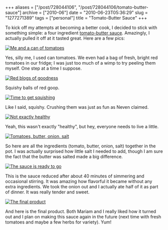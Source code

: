 +++
aliases = ["/post/728044106", "/post/728044106/tomato-butter-sauce"]
archive = ["2010-06"]
date = "2010-06-23T05:36:29"
slug = "1277271389"
tags = ["personal"]
title = "Tomato-Butter Sauce"
+++

To kick off my attempts at becoming a better cook, I decided to stick with
something simple: a four ingredient [tomato-butter sauce][1]. Amazingly,
I actually pulled it off at it tasted great.  Here are a few pics:

[![Me and a can of tomatoes][2]][3]

Yes, silly me, I used can tomatoes. We even had a bag of fresh, bright red
tomatoes in our fridge; I was just too much of a wimp to try peeling them
myself.  One step at a time I suppose.

[![Red blogs of goodness][4]][5]

Squishy balls of red goop.

[![Time to get squishing][6]][7]

Like I said, squishy.  Crushing them was just as fun as Neven claimed.

[![Not exactly healthy][8]][9]

Yeah, this wasn't exactly "healthy", but hey, everyone needs to live
a little.

[![Tomatoes, butter, onion, salt][10]][11]

So here are all the ingredients (tomato, butter, onion, salt) together in
the pot.  I was actually surprised how little salt I needed to add, though
I am sure the fact that the butter was salted made a big difference.

[![The sauce is ready to go][12]][13]

This is the sauce reduced after about 40 minutes of simmering and
occasional stirring.  It was amazing how flavorful it became without any
extra ingredients.  We took the onion out and I actually ate half of it as
part of dinner. It was really tender and sweet.

[![The final product][14]][15]

And here is the final product.  Both Mariam and I really liked how it
turned out and I plan on making this sauce again in the future (next time
with fresh tomatoes and maybe a few herbs for variety).  Yum!

[1]: http://saltandfat.com/post/361814241/tomato-butter-sauce
[2]: http://farm2.static.flickr.com/1185/4726140797_ba1c9c75da.jpg
[3]: http://www.flickr.com/photos/28471535@N02/4726140797
[4]: http://farm2.static.flickr.com/1262/4726140999_34b748854c.jpg
[5]: http://www.flickr.com/photos/28471535@N02/4726140999
[6]: http://farm2.static.flickr.com/1030/4726141271_d303361271.jpg
[7]: http://www.flickr.com/photos/28471535@N02/4726141271
[8]: http://farm2.static.flickr.com/1368/4726141479_86b70924f0.jpg
[9]: http://www.flickr.com/photos/28471535@N02/4726141479
[10]: http://farm2.static.flickr.com/1416/4726788762_625f1de04e.jpg
[11]: http://www.flickr.com/photos/28471535@N02/4726788762
[12]: http://farm2.static.flickr.com/1006/4726789038_73554b994d.jpg
[13]: http://www.flickr.com/photos/28471535@N02/4726789038
[14]: http://farm2.static.flickr.com/1126/4726789258_69edd2faa5.jpg
[15]: http://www.flickr.com/photos/28471535@N02/4726789258
